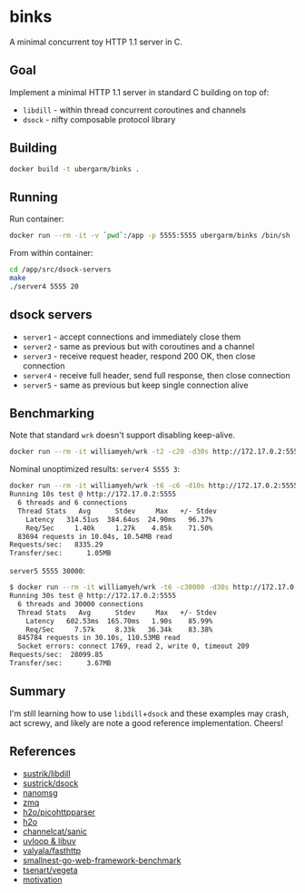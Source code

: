 binks
===
A minimal concurrent toy HTTP 1.1 server in C.

## Goal
Implement a minimal HTTP 1.1 server in standard C building on top of:

* `libdill` - within thread concurrent coroutines and channels
* `dsock` - nifty composable protocol library

## Building
```bash
docker build -t ubergarm/binks .
```

## Running
Run container:
```bash
docker run --rm -it -v `pwd`:/app -p 5555:5555 ubergarm/binks /bin/sh
```

From within container:
```bash
cd /app/src/dsock-servers
make
./server4 5555 20
```
## dsock servers

* `server1` - accept connections and immediately close them
* `server2` - same as previous but with coroutines and a channel
* `server3` - receive request header, respond 200 OK, then close connection
* `server4` - receive full header, send full response, then close connection
* `server5` - same as previous but keep single connection alive

## Benchmarking
Note that standard `wrk` doesn't support disabling keep-alive.
```bash
docker run --rm -it williamyeh/wrk -t2 -c20 -d30s http://172.17.0.2:5555
```

Nominal unoptimized results:
`server4 5555 3`:
```bash
docker run --rm -it williamyeh/wrk -t6 -c6 -d10s http://172.17.0.2:5555
Running 10s test @ http://172.17.0.2:5555
  6 threads and 6 connections
  Thread Stats   Avg      Stdev     Max   +/- Stdev
    Latency   314.51us  384.64us  24.90ms   96.37%
    Req/Sec     1.40k     1.27k    4.85k    71.50%
  83694 requests in 10.04s, 10.54MB read
Requests/sec:   8335.29
Transfer/sec:      1.05MB
```

`server5 5555 30000`:
```bash
$ docker run --rm -it williamyeh/wrk -t6 -c30000 -d30s http://172.17.0.2:5555
Running 30s test @ http://172.17.0.2:5555
  6 threads and 30000 connections
  Thread Stats   Avg      Stdev     Max   +/- Stdev
    Latency   602.53ms  165.70ms   1.90s    85.99%
    Req/Sec     7.57k     8.33k   36.34k    83.38%
  845784 requests in 30.10s, 110.53MB read
  Socket errors: connect 1769, read 2, write 0, timeout 209
Requests/sec:  28099.85
Transfer/sec:      3.67MB
```
## Summary
I'm still learning how to use `libdill`+`dsock` and these examples
may crash, act screwy, and likely are note a good reference
implementation. Cheers!

## References
* [sustrik/libdill](https://github.com/sustrik/libdill)
* [sustrick/dsock](https://github.com/sustrik/dsock)
* [nanomsg](http://nanomsg.org/)
* [zmq](http://zguide.zeromq.org/page:all#Multithreading-with-ZeroMQ)
* [h2o/picohttpparser](https://github.com/h2o/picohttpparser)
* [h2o](http://blog.kazuhooku.com/2014/11/the-internals-h2o-or-how-to-write-fast.html)
* [channelcat/sanic](https://github.com/channelcat/sanic)
* [uvloop & libuv](https://magic.io/blog/uvloop-blazing-fast-python-networking/)
* [valyala/fasthttp](https://github.com/valyala/fasthttp)
* [smallnest-go-web-framework-benchmark](https://github.com/smallnest/go-web-framework-benchmark)
* [tsenart/vegeta](https://github.com/tsenart/vegeta)
* [motivation](https://github.com/sustrik/libmill/issues/161)
